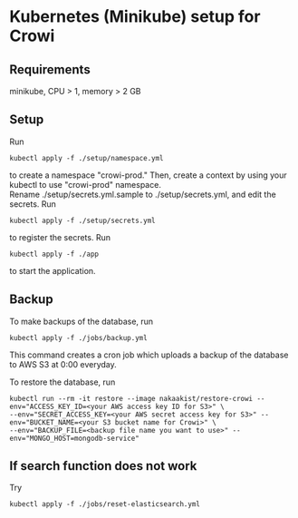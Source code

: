 # Kubernetes (Minikube) setup for Crowi
## Requirements
minikube, CPU > 1, memory > 2 GB

## Setup
Run
```
kubectl apply -f ./setup/namespace.yml
```
to create a namespace "crowi-prod."
Then, create a context by using your kubectl to use "crowi-prod" namespace.  
Rename ./setup/secrets.yml.sample to ./setup/secrets.yml, and edit the secrets.
Run
```
kubectl apply -f ./setup/secrets.yml
```
to register the secrets.
Run
```
kubectl apply -f ./app
```
to start the application.

## Backup
To make backups of the database, run
```
kubectl apply -f ./jobs/backup.yml
```
This command creates a cron job which uploads a backup of the database to AWS S3 at 0:00 everyday.

To restore the database, run
```
kubectl run --rm -it restore --image nakaakist/restore-crowi --env="ACCESS_KEY_ID=<your AWS access key ID for S3>" \
--env="SECRET_ACCESS_KEY=<your AWS secret access key for S3>" --env="BUCKET_NAME=<your S3 bucket name for Crowi>" \
--env="BACKUP_FILE=<backup file name you want to use>" --env="MONGO_HOST=mongodb-service"
```

## If search function does not work
Try
```
kubectl apply -f ./jobs/reset-elasticsearch.yml
```
